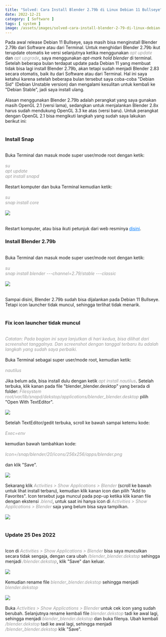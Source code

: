```yaml
---
title: "Solved: Cara Install Blender 2.79b di Linux Debian 11 Bullseye"
date: 2022-12-21
category: [ Software ]
tags: [ system ]
image: /assets/images/solved-cara-install-blender-2-79-di-linux-debian-11-bullseye.jpg
---
```

Pada awal release Debian 11 Bullseye, saya masih bisa menginstall Blender 2.79b dari Software atau dari Terminal. Untuk menghidari Blender 2.79b ikut terupdate otomatis ke versi selanjutnya ketika menggunakan <i style="color:#999;">apt update</i> dan <i style="color:#999;">apt upgrade</i>, saya menggunakan <i>apt-mark hold blender</i> di terminal. Setelah beberapa bulan terdapat update pada Debian 11 yang membuat tidak bisa lagi install Blender 2.79b, akan tetapi sudah menjadi Blender 2.83 secara otomatis, baik itu dari Software atau dari Terminal. Hal ini saya ketahui karena setelah beberapa bulan tersebut saya coba-coba "Debian Sid" (Debian Unstable version) dan mengalami kesulitan untuk kembali ke "Debian Stable", jadi saya install ulang.<br/>
<br/>
Alasan menggunakan Blender 2.79b adalah perangkat yang saya gunakan masih OpenGL 2.1 (versi lama), sedangkan untuk menjalankan Blender 2.8x harus sudah mendukung OpenGL 3.3 ke atas (versi baru). Untuk perangkat dengan OpenGL 2.1 bisa mengikuti langkah yang sudah saya lakukan berikut ini:<br/>
<br/>
<h3>Install Snap</h3>
<br/>
Buka Terminal dan masuk mode super user/mode root dengan ketik:<br/>
<br/>
<i style="color:#999;">su</i><br/>
<i style="color:#999;">apt update</i><br/>
<i style="color:#999;">apt install snapd</i><br/>
<br/>
Restart komputer dan buka Terminal kemudian ketik:<br/>
<br/>
<i style="color:#999;">su</i><br/>
<i style="color:#999;">snap install core</i><br/>
<br/>
<img class="img-post" src="{{site.baseurl}}/assets/images/install-snap-core.jpg"><br/>
<br/>
<br/>
Restart komputer, atau bisa ikuti petunjuk dari web resminya <a href="https://snapcraft.io/docs/installing-snap-on-debian" style="color:#007bff;">disini</a>.
<br/>
<h3>Install Blender 2.79b</h3>
<br/>
Buka Terminal dan masuk mode super user/mode root dengan ketik:<br/>
<br/>
<i style="color:#999;">su</i><br/>
<i style="color:#999;">snap install blender ---channel=2.79/stable ---classic</i><br/>
<br/>
<img class="img-post" src="{{site.baseurl}}/assets/images/snap-install-blender-2-79.jpg"><br/>
<br/>
<br/>
Sampai disini, Blender 2.79b sudah bisa dijalankan pada Debian 11 Bullseye. Tetapi icon launcher tidak muncul, sehingga terlihat tidak menarik.<br/>
<br/>
<h3>Fix icon launcher tidak muncul</h3>
<br/>
<i style="color:#999;">Catatan: Pada bagian ini saya lanjutkan di hari kedua, bisa dilihat dari screenshot tanggalnya. Dan screenshot dengan tanggal terbaru itu adalah langkah yang sudah saya perbaiki.</i><br/>
<br/>
Buka Terminal sebagai super user/mode root, kemudian ketik:<br/>
<br/>
<i style="color:#999;">nautilus</i><br/>
<br/>
Jika belum ada, bisa install dulu dengan ketik <i style="color:#999;">apt install nautilus</i>. Setelah terbuka, klik kanan pada file "blender_blender.desktop" yang berada di folder: <i style="color:#999;">Filesystem root/var/lib/snapd/dekstop/applications/blender_blender.desktop</i> pilih "Open With TextEditor".<br/>
<br/>
<img class="img-post" src="{{site.baseurl}}/assets/images/nautilus-root-folder.jpg"><br/>
<br/>
Setelah TextEditor/gedit terbuka, scroll ke bawah sampai ketemu kode:<br/>
<br/>
<i style="color:#999;">Exec=env</i><br/>
<br/>
kemudian bawah tambahkan kode:<br/>
<br/>
<i style="color:#999;">Icon=/snap/blender/20/icons/256x256/apps/blender.png</i><br/>
<br/>
dan klik "Save".<br/>
<br/>
<img class="img-post" src="{{site.baseurl}}/assets/images/snap-icon-blender-gedit.jpg"><br/>
<br/>
Sekarang klik <i style="color:#999;">Activities > Show Applications > Blender</i> (scroll ke bawah untuk lihat install terbaru), kemudian klik kanan icon dan pilih "Add to Favorites". Icon tersebut juga muncul pada pop-up ketika klik kanan file dengan ekstensi <i style="color:#999;">.blend</i>, untuk saat ini hanya icon di <i style="color:#999;">Activities > Show Applications > Blender</i> saja yang belum bisa saya tampilkan.<br/>
<br/>
<img class="img-post" src="{{site.baseurl}}/assets/images/add-blender-icon-to-favorites.jpg"><br/>
<br/>
<h3>Update 25 Des 2022</h3>
<br/>
Icon di <i style="color:#999;">Activities > Show Applications > Blender</i> bisa saya munculkan secara tidak sengaja, dengan cara ubah <i style="color:#999;">/blender_blender.dekstop</i> sehingga menjadi <i style="color:#999;">/blender.dekstop</i>, klik "Save" dan keluar.<br/>
<br/>
<img class="img-post" src="{{site.baseurl}}/assets/images/remove-blender-underscore.jpg"><br/>
<br/>
Kemudian rename file <i style="color:#999;">blender_blender.dekstop</i> sehingga menjadi <i style="color:#999;">blender.dekstop</i><br/>
<br/>
<img class="img-post" src="{{site.baseurl}}/assets/images/rename-blender-desktop.jpg"><br/>
<br/>
Buka <i style="color:#999;">Activities > Show Applications > Blender</i> untuk cek icon yang sudah berubah. Selanjutnya rename kembali file <i style="color:#999;">blender.dekstop</i> tadi ke awal lagi, sehingga menjadi <i style="color:#999;">blender_blender.dekstop</i> dan buka filenya. Ubah kembali <i style="color:#999;">/blender.dekstop</i> tadi ke awal lagi, sehingga menjadi <i style="color:#999;">/blender_blender.dekstop</i> klik "Save".<br/>
